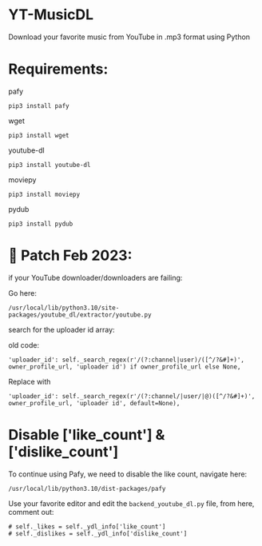 
# YT-MusicDL
Download your favorite music from YouTube in .mp3 format using Python

# Requirements:
pafy
```
pip3 install pafy
```
wget
```
pip3 install wget
```
youtube-dl
```
pip3 install youtube-dl
```
moviepy
```
pip3 install moviepy
```
pydub
```
pip3 install pydub
```

# 💾 Patch Feb 2023:
if your YouTube downloader/downloaders are failing:

Go here:

```
/usr/local/lib/python3.10/site-packages/youtube_dl/extractor/youtube.py
```
search for the uploader id array:

old code:
```
'uploader_id': self._search_regex(r'/(?:channel|user)/([^/?&#]+)', owner_profile_url, 'uploader id') if owner_profile_url else None,
```
Replace with
```
'uploader_id': self._search_regex(r'/(?:channel/|user/|@)([^/?&#]+)', owner_profile_url, 'uploader id', default=None),
```
# Disable ['like_count'] & ['dislike_count']
To continue using Pafy, we need to disable the like count, navigate here:
```
/usr/local/lib/python3.10/dist-packages/pafy
```
Use your favorite editor and edit the ```backend_youtube_dl.py``` file, from here, comment out:
```
# self._likes = self._ydl_info['like_count']
# self._dislikes = self._ydl_info['dislike_count']
```

